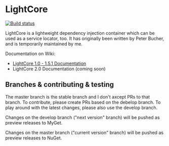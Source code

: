 # LightCore
[![Build status](https://ci.appveyor.com/api/projects/status/et1fpjlmnsrkw3mv?svg=true)](https://ci.appveyor.com/project/JuergenGutsch/lightcore)

LightCore is a lightweight dependency injection container which can be used as a service locator, too. It has originally been written by Peter Bucher, and is temporarily maintained by me.

Documentation on Wiki:
* [LightCore 1.0 - 1.5.1 Documentation](https://github.com/JuergenGutsch/LightCore/wiki/LightCore-1.0-to-1.5.1-Documentation)
* LightCore 2.0 Documentation (coming soon)

## Branches & contributing & testing
The master branch is the stable branch and I don't axcept PRs to that branch. To contribute, please create PRs based on the debelop branch. To play around with the latest changes, please also use the develop branch.

Changes on the develop branch ("next version" branch) will be pushed as preview releases to MyGet.

Changes on the master branch ("current version" branch) will be pushed as preview releases to NuGet. 
